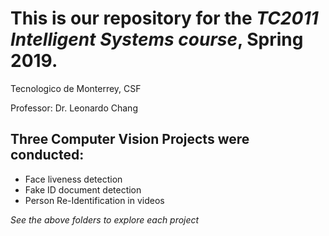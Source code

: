 # This is our repository for the *TC2011 Intelligent Systems course*, Spring 2019. 

Tecnologico de Monterrey, CSF 

Professor: Dr. Leonardo Chang

## Three Computer Vision Projects were conducted:
- Face liveness detection
- Fake ID document detection
- Person Re-Identification in videos

*See the above folders to explore each project*

